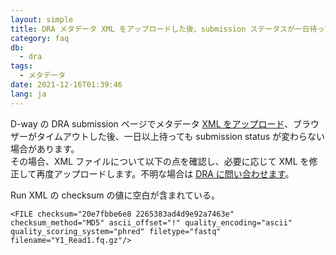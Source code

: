 ```yaml
---
layout: simple
title: DRA メタデータ XML をアップロードした後、submission ステータスが一日待っても変わりません
category: faq
db:
  - dra
tags: 
  - メタデータ
date: 2021-12-16T01:39:46
lang: ja
---
```


D-way の DRA submission ページでメタデータ [XML をアップロード](/dra/submission.html#metadata-excel)、ブラウザーがタイムアウトした後、一日以上待っても submission status が変わらない場合があります。   
その場合、XML ファイルについて以下の点を確認し、必要に応じて XML を修正して再度アップロードします。不明な場合は [DRA に問い合わせます](/contact-ddbj.html)。

Run XML の checksum の値に空白が含まれている。

```
<FILE checksum="20e7fbbe6e8 2265383ad4d9e92a7463e" checksum_method="MD5" ascii_offset="!" quality_encoding="ascii" quality_scoring_system="phred" filetype="fastq" filename="Y1_Read1.fq.gz"/>
```